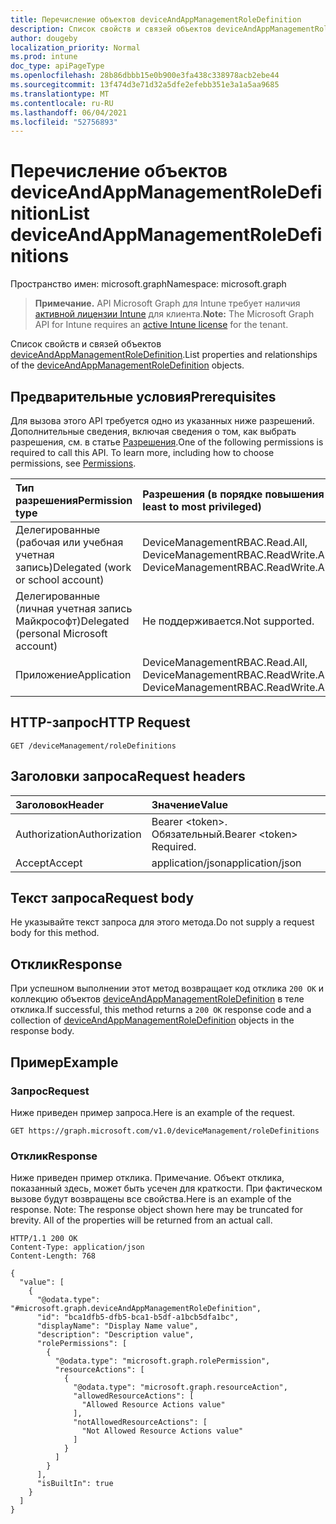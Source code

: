 ```yaml
---
title: Перечисление объектов deviceAndAppManagementRoleDefinition
description: Список свойств и связей объектов deviceAndAppManagementRoleDefinition.
author: dougeby
localization_priority: Normal
ms.prod: intune
doc_type: apiPageType
ms.openlocfilehash: 28b86dbbb15e0b900e3fa438c338978acb2ebe44
ms.sourcegitcommit: 13f474d3e71d32a5dfe2efebb351e3a1a5aa9685
ms.translationtype: MT
ms.contentlocale: ru-RU
ms.lasthandoff: 06/04/2021
ms.locfileid: "52756893"
---
```

# <a name="list-deviceandappmanagementroledefinitions"></a><span data-ttu-id="46fb2-103">Перечисление объектов deviceAndAppManagementRoleDefinition</span><span class="sxs-lookup"><span data-stu-id="46fb2-103">List deviceAndAppManagementRoleDefinitions</span></span>

<span data-ttu-id="46fb2-104">Пространство имен: microsoft.graph</span><span class="sxs-lookup"><span data-stu-id="46fb2-104">Namespace: microsoft.graph</span></span>

> <span data-ttu-id="46fb2-105">**Примечание.** API Microsoft Graph для Intune требует наличия [активной лицензии Intune](https://go.microsoft.com/fwlink/?linkid=839381) для клиента.</span><span class="sxs-lookup"><span data-stu-id="46fb2-105">**Note:** The Microsoft Graph API for Intune requires an [active Intune license](https://go.microsoft.com/fwlink/?linkid=839381) for the tenant.</span></span>

<span data-ttu-id="46fb2-106">Список свойств и связей объектов [deviceAndAppManagementRoleDefinition](../resources/intune-rbac-deviceandappmanagementroledefinition.md).</span><span class="sxs-lookup"><span data-stu-id="46fb2-106">List properties and relationships of the [deviceAndAppManagementRoleDefinition](../resources/intune-rbac-deviceandappmanagementroledefinition.md) objects.</span></span>

## <a name="prerequisites"></a><span data-ttu-id="46fb2-107">Предварительные условия</span><span class="sxs-lookup"><span data-stu-id="46fb2-107">Prerequisites</span></span>
<span data-ttu-id="46fb2-p101">Для вызова этого API требуется одно из указанных ниже разрешений. Дополнительные сведения, включая сведения о том, как выбрать разрешения, см. в статье [Разрешения](/graph/permissions-reference).</span><span class="sxs-lookup"><span data-stu-id="46fb2-p101">One of the following permissions is required to call this API. To learn more, including how to choose permissions, see [Permissions](/graph/permissions-reference).</span></span>

|<span data-ttu-id="46fb2-110">Тип разрешения</span><span class="sxs-lookup"><span data-stu-id="46fb2-110">Permission type</span></span>|<span data-ttu-id="46fb2-111">Разрешения (в порядке повышения привилегий)</span><span class="sxs-lookup"><span data-stu-id="46fb2-111">Permissions (from least to most privileged)</span></span>|
|:---|:---|
|<span data-ttu-id="46fb2-112">Делегированные (рабочая или учебная учетная запись)</span><span class="sxs-lookup"><span data-stu-id="46fb2-112">Delegated (work or school account)</span></span>|<span data-ttu-id="46fb2-113">DeviceManagementRBAC.Read.All, DeviceManagementRBAC.ReadWrite.All</span><span class="sxs-lookup"><span data-stu-id="46fb2-113">DeviceManagementRBAC.Read.All, DeviceManagementRBAC.ReadWrite.All</span></span>|
|<span data-ttu-id="46fb2-114">Делегированные (личная учетная запись Майкрософт)</span><span class="sxs-lookup"><span data-stu-id="46fb2-114">Delegated (personal Microsoft account)</span></span>|<span data-ttu-id="46fb2-115">Не поддерживается.</span><span class="sxs-lookup"><span data-stu-id="46fb2-115">Not supported.</span></span>|
|<span data-ttu-id="46fb2-116">Приложение</span><span class="sxs-lookup"><span data-stu-id="46fb2-116">Application</span></span>|<span data-ttu-id="46fb2-117">DeviceManagementRBAC.Read.All, DeviceManagementRBAC.ReadWrite.All</span><span class="sxs-lookup"><span data-stu-id="46fb2-117">DeviceManagementRBAC.Read.All, DeviceManagementRBAC.ReadWrite.All</span></span>|

## <a name="http-request"></a><span data-ttu-id="46fb2-118">HTTP-запрос</span><span class="sxs-lookup"><span data-stu-id="46fb2-118">HTTP Request</span></span>
<!-- {
  "blockType": "ignored"
}
-->
``` http
GET /deviceManagement/roleDefinitions
```

## <a name="request-headers"></a><span data-ttu-id="46fb2-119">Заголовки запроса</span><span class="sxs-lookup"><span data-stu-id="46fb2-119">Request headers</span></span>
|<span data-ttu-id="46fb2-120">Заголовок</span><span class="sxs-lookup"><span data-stu-id="46fb2-120">Header</span></span>|<span data-ttu-id="46fb2-121">Значение</span><span class="sxs-lookup"><span data-stu-id="46fb2-121">Value</span></span>|
|:---|:---|
|<span data-ttu-id="46fb2-122">Authorization</span><span class="sxs-lookup"><span data-stu-id="46fb2-122">Authorization</span></span>|<span data-ttu-id="46fb2-123">Bearer &lt;token&gt;. Обязательный.</span><span class="sxs-lookup"><span data-stu-id="46fb2-123">Bearer &lt;token&gt; Required.</span></span>|
|<span data-ttu-id="46fb2-124">Accept</span><span class="sxs-lookup"><span data-stu-id="46fb2-124">Accept</span></span>|<span data-ttu-id="46fb2-125">application/json</span><span class="sxs-lookup"><span data-stu-id="46fb2-125">application/json</span></span>|

## <a name="request-body"></a><span data-ttu-id="46fb2-126">Текст запроса</span><span class="sxs-lookup"><span data-stu-id="46fb2-126">Request body</span></span>
<span data-ttu-id="46fb2-127">Не указывайте текст запроса для этого метода.</span><span class="sxs-lookup"><span data-stu-id="46fb2-127">Do not supply a request body for this method.</span></span>

## <a name="response"></a><span data-ttu-id="46fb2-128">Отклик</span><span class="sxs-lookup"><span data-stu-id="46fb2-128">Response</span></span>
<span data-ttu-id="46fb2-129">При успешном выполнении этот метод возвращает код отклика `200 OK` и коллекцию объектов [deviceAndAppManagementRoleDefinition](../resources/intune-rbac-deviceandappmanagementroledefinition.md) в теле отклика.</span><span class="sxs-lookup"><span data-stu-id="46fb2-129">If successful, this method returns a `200 OK` response code and a collection of [deviceAndAppManagementRoleDefinition](../resources/intune-rbac-deviceandappmanagementroledefinition.md) objects in the response body.</span></span>

## <a name="example"></a><span data-ttu-id="46fb2-130">Пример</span><span class="sxs-lookup"><span data-stu-id="46fb2-130">Example</span></span>

### <a name="request"></a><span data-ttu-id="46fb2-131">Запрос</span><span class="sxs-lookup"><span data-stu-id="46fb2-131">Request</span></span>
<span data-ttu-id="46fb2-132">Ниже приведен пример запроса.</span><span class="sxs-lookup"><span data-stu-id="46fb2-132">Here is an example of the request.</span></span>
``` http
GET https://graph.microsoft.com/v1.0/deviceManagement/roleDefinitions
```

### <a name="response"></a><span data-ttu-id="46fb2-133">Отклик</span><span class="sxs-lookup"><span data-stu-id="46fb2-133">Response</span></span>
<span data-ttu-id="46fb2-p102">Ниже приведен пример отклика. Примечание. Объект отклика, показанный здесь, может быть усечен для краткости. При фактическом вызове будут возвращены все свойства.</span><span class="sxs-lookup"><span data-stu-id="46fb2-p102">Here is an example of the response. Note: The response object shown here may be truncated for brevity. All of the properties will be returned from an actual call.</span></span>
``` http
HTTP/1.1 200 OK
Content-Type: application/json
Content-Length: 768

{
  "value": [
    {
      "@odata.type": "#microsoft.graph.deviceAndAppManagementRoleDefinition",
      "id": "bca1dfb5-dfb5-bca1-b5df-a1bcb5dfa1bc",
      "displayName": "Display Name value",
      "description": "Description value",
      "rolePermissions": [
        {
          "@odata.type": "microsoft.graph.rolePermission",
          "resourceActions": [
            {
              "@odata.type": "microsoft.graph.resourceAction",
              "allowedResourceActions": [
                "Allowed Resource Actions value"
              ],
              "notAllowedResourceActions": [
                "Not Allowed Resource Actions value"
              ]
            }
          ]
        }
      ],
      "isBuiltIn": true
    }
  ]
}
```




